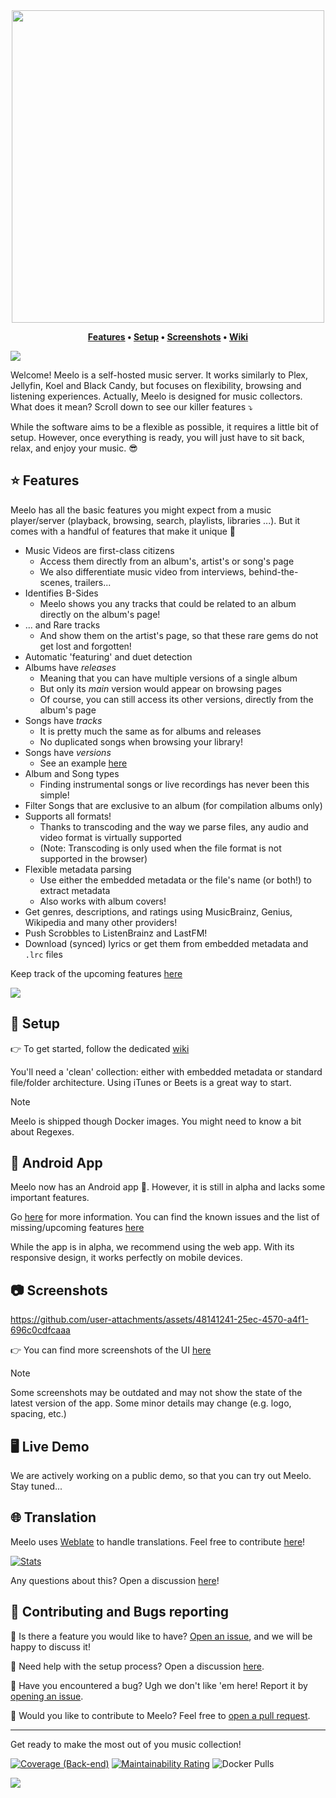 <div align="center" style="display: flex; justify-content: center; align-items: center;">
<img width="500" src="https://github.com/user-attachments/assets/8d9b147f-aad3-4cd7-898b-01e58f65dd7c" />
</div>

**<div align="center">[Features](#star-features) • [Setup](#-setup) • [Screenshots](#camera-screenshots) • [Wiki](https://github.com/Arthi-chaud/Meelo/wiki)</div>**

<img src="https://github.com/user-attachments/assets/4a489a25-3cf7-4281-a9c1-cf9d41351e69" />


Welcome! Meelo is a self-hosted music server. It works similarly to Plex, Jellyfin, Koel and Black Candy, but focuses on flexibility, browsing and listening experiences. Actually, Meelo is designed for music collectors. What does it mean? Scroll down to see our killer features :arrow_heading_down:

While the software aims to be a flexible as possible, it requires a little bit of setup. However, once everything is ready, you will just have to sit back, relax, and enjoy your music. :sunglasses:

## :star: Features

Meelo has all the basic features you might expect from a music player/server (playback, browsing, search, playlists, libraries ...). But it comes with a handful of features that make it unique :star_struck:

- Music Videos are first-class citizens
  - Access them directly from an album's, artist's or song's page
  - We also differentiate music video from interviews, behind-the-scenes, trailers...
- Identifies B-Sides
  - Meelo shows you any tracks that could be related to an album directly on the album's page!
- ... and Rare tracks
  - And show them on the artist's page, so that these rare gems do not get lost and forgotten!
- Automatic 'featuring' and duet detection
- Albums have _releases_
  - Meaning that you can have multiple versions of a single album
  - But only its _main_ version would appear on browsing pages
  - Of course, you can still access its other versions, directly from the album's page
- Songs have _tracks_
  - It is pretty much the same as for albums and releases
  - No duplicated songs when browsing your library!
- Songs have _versions_
  - See an example [here](./assets/examples/song-groups.png)
- Album and Song types
  - Finding instrumental songs or live recordings has never been this simple!
- Filter Songs that are exclusive to an album (for compilation albums only)
- Supports all formats!
  - Thanks to transcoding and the way we parse files, any audio and video format is virtually supported
  - (Note: Transcoding is only used when the file format is not supported in the browser)
- Flexible metadata parsing
  - Use either the embedded metadata or the file's name (or both!) to extract metadata
  - Also works with album covers!
- Get genres, descriptions, and ratings using MusicBrainz, Genius, Wikipedia and many other providers!
- Push Scrobbles to ListenBrainz and LastFM!
- Download (synced) lyrics or get them from embedded metadata and `.lrc` files

Keep track of the upcoming features [here](https://github.com/Arthi-chaud/Meelo/issues)

<img src="https://github.com/user-attachments/assets/7e1fe7df-638c-42f1-978d-e1cb59f91324" />

## 🔧 Setup

:point_right: To get started, follow the dedicated [wiki](https://github.com/Arthi-chaud/Meelo/wiki)

You'll need a 'clean' collection: either with embedded metadata or standard file/folder architecture. Using iTunes or Beets is a great way to start.

> [!NOTE]  
> Meelo is shipped though Docker images. You might need to know a bit about Regexes.

## :iphone: Android App

Meelo now has an Android app :tada:. However, it is still in alpha and lacks some important features.

Go [here](https://github.com/Arthi-chaud/Meelo/discussions/1130) for more information.
You can find the known issues and the list of missing/upcoming features [here](https://github.com/Arthi-chaud/Meelo/issues?q=is%3Aissue%20state%3Aopen%20label%3A%22Front%20(Mobile)%22)

While the app is in alpha, we recommend using the web app. With its responsive design, it works perfectly on mobile devices.

## :camera: Screenshots

https://github.com/user-attachments/assets/48141241-25ec-4570-a4f1-696c0cdfcaaa

:point_right: You can find more screenshots of the UI [here](./docs/screenshots/)

>[!NOTE]
> Some screenshots may be outdated and may not show the state of the latest version of the app. Some minor details may change (e.g. logo, spacing, etc.)
</details>

## :desktop_computer: Live Demo

We are actively working on a public demo, so that you can try out Meelo. Stay tuned...

## 🌐 Translation

Meelo uses [Weblate](https://weblate.org/en-gb/) to handle translations.
Feel free to contribute [here](https://hosted.weblate.org/engage/meelo/)!

[![Stats](https://hosted.weblate.org/widget/meelo/front/multi-auto.svg)](https://hosted.weblate.org/engage/meelo/)

Any questions about this? Open a discussion [here](https://github.com/Arthi-chaud/Meelo/discussions/categories/translation)!

## :handshake: Contributing and Bugs reporting

:thinking: Is there a feature you would like to have? [Open an issue](https://github.com/Arthi-chaud/Meelo/issues/new/choose), and we will be happy to discuss it!

:wrench: Need help with the setup process? Open a discussion [here](https://github.com/Arthi-chaud/Meelo/discussions/categories/need-help-with-setting-up).

:bug: Have you encountered a bug? Ugh we don't like 'em here! Report it by [opening an issue](https://github.com/Arthi-chaud/Meelo/issues/new/choose).

:hammer: Would you like to contribute to Meelo? Feel free to [open a pull request](https://github.com/Arthi-chaud/Meelo/compare).

---

Get ready to make the most out of you music collection!

[![Coverage (Back-end)](https://sonarcloud.io/api/project_badges/measure?project=arthi-chaud_Meelo-back&metric=coverage)](https://sonarcloud.io/summary/new_code?id=arthi-chaud_Meelo-back)
[![Maintainability Rating](https://sonarcloud.io/api/project_badges/measure?project=arthi-chaud_Meelo-back&metric=sqale_rating)](https://sonarcloud.io/summary/new_code?id=arthi-chaud_Meelo-back)
![Docker Pulls](https://img.shields.io/docker/pulls/arthichaud/meelo-server)

<img src="https://github.com/user-attachments/assets/4e7a161f-180a-4f95-89b1-482421018a61" />
